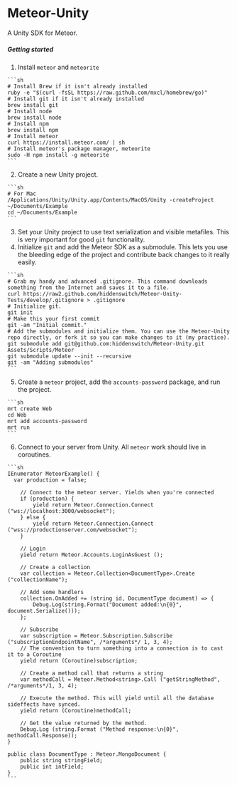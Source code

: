 Meteor-Unity
============

A Unity SDK for Meteor.

##### Getting started

  1. Install `meteor` and `meteorite`
 
    ```sh
    # Install Brew if it isn't already installed
    ruby -e "$(curl -fsSL https://raw.github.com/mxcl/homebrew/go)"
    # Install git if it isn't already installed
    brew install git
    # Install node
    brew install node
    # Install npm
    brew install npm
    # Install meteor
    curl https://install.meteor.com/ | sh
    # Install meteor's package manager, meteorite
    sudo -H npm install -g meteorite
    ```

  2. Create a new Unity project.
    
    ```sh
    # For Mac
    /Applications/Unity/Unity.app/Contents/MacOS/Unity -createProject ~/Documents/Example
    cd ~/Documents/Example
    ```

  3. Set your Unity project to use text serialization and visible metafiles. This is very important for good `git` functionality.
  4. Initialize `git` and add the Meteor SDK as a submodule. This lets you use the bleeding edge of the project and contribute back changes to it really easily.
  
    ```sh
    # Grab my handy and advanced .gitignore. This command downloads something from the Internet and saves it to a file.
    curl https://raw2.github.com/hiddenswitch/Meteor-Unity-Tests/develop/.gitignore > .gitignore
    # Initialize git.
    git init
    # Make this your first commit
    git -am "Initial commit."
    # Add the submodules and initialize them. You can use the Meteor-Unity repo directly, or fork it so you can make changes to it (my practice).
    git submodule add git@github.com:hiddenswitch/Meteor-Unity.git Assets/Scripts/Meteor
    git submodule update --init --recursive
    git -am "Adding submodules"
    ```

  5. Create a `meteor` project, add the `accounts-password` package, and run the project.
  
    ```sh
    mrt create Web
    cd Web
    mrt add accounts-password
    mrt run
    ```
  
  6. Connect to your server from Unity. All `meteor` work should live in coroutines.
  
    ```sh
    IEnumerator MeteorExample() {
      var production = false;

  		// Connect to the meteor server. Yields when you're connected
  		if (production) {
  			yield return Meteor.Connection.Connect ("ws://localhost:3000/websocket");
  		} else {
  			yield return Meteor.Connection.Connect ("wss://productionserver.com/websocket");
  		}
  
  		// Login
  		yield return Meteor.Accounts.LoginAsGuest ();
  
  		// Create a collection
  		var collection = Meteor.Collection<DocumentType>.Create ("collectionName");
  
  		// Add some handlers
  		collection.OnAdded += (string id, DocumentType document) => {
  			Debug.Log(string.Format("Document added:\n{0}", document.Serialize()));
  		};
  
  		// Subscribe
  		var subscription = Meteor.Subscription.Subscribe ("subscriptionEndpointName", /*arguments*/ 1, 3, 4);
  		// The convention to turn something into a connection is to cast it to a Coroutine
  		yield return (Coroutine)subscription;
  
  		// Create a method call that returns a string
  		var methodCall = Meteor.Method<string>.Call ("getStringMethod", /*arguments*/1, 3, 4);
  
  		// Execute the method. This will yield until all the database sideffects have synced.
  		yield return (Coroutine)methodCall;
  
  		// Get the value returned by the method.
  		Debug.Log (string.Format ("Method response:\n{0}", methodCall.Response));
  	}
  
  	public class DocumentType : Meteor.MongoDocument {
  		public string stringField;
  		public int intField;
  	}
    ```

